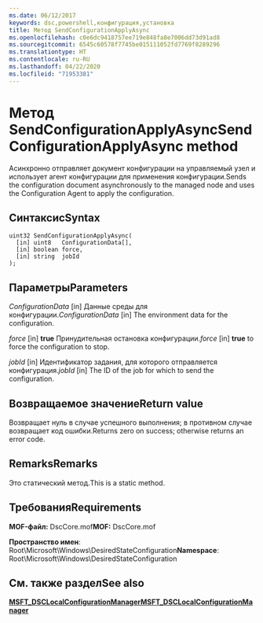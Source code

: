 ```yaml
---
ms.date: 06/12/2017
keywords: dsc,powershell,конфигурация,установка
title: Метод SendConfigurationApplyAsync
ms.openlocfilehash: c0e6dc9418757ee719e848fa8e7006dd73d91ad8
ms.sourcegitcommit: 6545c60578f7745be015111052fd7769f8289296
ms.translationtype: HT
ms.contentlocale: ru-RU
ms.lasthandoff: 04/22/2020
ms.locfileid: "71953381"
---
```

# <a name="sendconfigurationapplyasync-method"></a><span data-ttu-id="86e1b-103">Метод SendConfigurationApplyAsync</span><span class="sxs-lookup"><span data-stu-id="86e1b-103">SendConfigurationApplyAsync method</span></span>

<span data-ttu-id="86e1b-104">Асинхронно отправляет документ конфигурации на управляемый узел и использует агент конфигурации для применения конфигурации.</span><span class="sxs-lookup"><span data-stu-id="86e1b-104">Sends the configuration document asynchronously to the managed node and uses the Configuration Agent to apply the configuration.</span></span>

## <a name="syntax"></a><span data-ttu-id="86e1b-105">Синтаксис</span><span class="sxs-lookup"><span data-stu-id="86e1b-105">Syntax</span></span>

```mof
uint32 SendConfigurationApplyAsync(
  [in] uint8   ConfigurationData[],
  [in] boolean force,
  [in] string  jobId
);
```

## <a name="parameters"></a><span data-ttu-id="86e1b-106">Параметры</span><span class="sxs-lookup"><span data-stu-id="86e1b-106">Parameters</span></span>

<span data-ttu-id="86e1b-107">*ConfigurationData* \[in\] Данные среды для конфигурации.</span><span class="sxs-lookup"><span data-stu-id="86e1b-107">*ConfigurationData* \[in\] The environment data for the configuration.</span></span>

<span data-ttu-id="86e1b-108">*force* \[in\] **true** Принудительная остановка конфигурации.</span><span class="sxs-lookup"><span data-stu-id="86e1b-108">*force* \[in\] **true** to force the configuration to stop.</span></span>

<span data-ttu-id="86e1b-109">*jobId* \[in\] Идентификатор задания, для которого отправляется конфигурация.</span><span class="sxs-lookup"><span data-stu-id="86e1b-109">*jobId* \[in\] The ID of the job for which to send the configuration.</span></span>

## <a name="return-value"></a><span data-ttu-id="86e1b-110">Возвращаемое значение</span><span class="sxs-lookup"><span data-stu-id="86e1b-110">Return value</span></span>

<span data-ttu-id="86e1b-111">Возвращает нуль в случае успешного выполнения; в противном случае возвращает код ошибки.</span><span class="sxs-lookup"><span data-stu-id="86e1b-111">Returns zero on success; otherwise returns an error code.</span></span>

## <a name="remarks"></a><span data-ttu-id="86e1b-112">Remarks</span><span class="sxs-lookup"><span data-stu-id="86e1b-112">Remarks</span></span>

<span data-ttu-id="86e1b-113">Это статический метод.</span><span class="sxs-lookup"><span data-stu-id="86e1b-113">This is a static method.</span></span>

## <a name="requirements"></a><span data-ttu-id="86e1b-114">Требования</span><span class="sxs-lookup"><span data-stu-id="86e1b-114">Requirements</span></span>

<span data-ttu-id="86e1b-115">**MOF-файл:** DscCore.mof</span><span class="sxs-lookup"><span data-stu-id="86e1b-115">**MOF:** DscCore.mof</span></span>

<span data-ttu-id="86e1b-116">**Пространство имен**: Root\Microsoft\Windows\DesiredStateConfiguration</span><span class="sxs-lookup"><span data-stu-id="86e1b-116">**Namespace**: Root\Microsoft\Windows\DesiredStateConfiguration</span></span>

## <a name="see-also"></a><span data-ttu-id="86e1b-117">См. также раздел</span><span class="sxs-lookup"><span data-stu-id="86e1b-117">See also</span></span>

[<span data-ttu-id="86e1b-118">**MSFT_DSCLocalConfigurationManager**</span><span class="sxs-lookup"><span data-stu-id="86e1b-118">**MSFT_DSCLocalConfigurationManager**</span></span>](msft-dsclocalconfigurationmanager.md)
